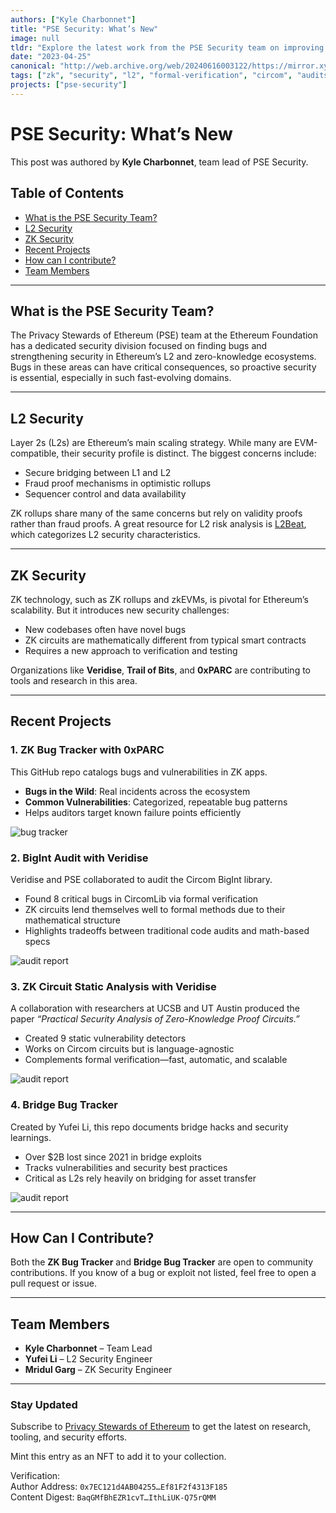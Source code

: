 ```yaml
---
authors: ["Kyle Charbonnet"]
title: "PSE Security: What’s New"
image: null
tldr: "Explore the latest work from the PSE Security team on improving L2 and ZK security across Ethereum. Learn about tools like the ZK Bug Tracker, Bridge Bug Tracker, and advances in static analysis and formal verification."
date: "2023-04-25"
canonical: "http://web.archive.org/web/20240616003122/https://mirror.xyz/privacy-scaling-explorations.eth/BaqGMfBhEZR1cvTJlA9E3Xu5ZhD7IthLiUK-Q75rQMM"
tags: ["zk", "security", "l2", "formal-verification", "circom", "audits"]
projects: ["pse-security"]
---
```


# PSE Security: What’s New

This post was authored by **Kyle Charbonnet**, team lead of PSE Security.

## Table of Contents

- [What is the PSE Security Team?](#what-is-the-pse-security-team)
- [L2 Security](#l2-security)
- [ZK Security](#zk-security)
- [Recent Projects](#recent-projects)
- [How can I contribute?](#how-can-i-contribute)
- [Team Members](#team-members)

---

## What is the PSE Security Team?

The Privacy Stewards of Ethereum (PSE) team at the Ethereum Foundation has a dedicated security division focused on finding bugs and strengthening security in Ethereum’s L2 and zero-knowledge ecosystems. Bugs in these areas can have critical consequences, so proactive security is essential, especially in such fast-evolving domains.

---

## L2 Security

Layer 2s (L2s) are Ethereum’s main scaling strategy. While many are EVM-compatible, their security profile is distinct. The biggest concerns include:

- Secure bridging between L1 and L2
- Fraud proof mechanisms in optimistic rollups
- Sequencer control and data availability

ZK rollups share many of the same concerns but rely on validity proofs rather than fraud proofs. A great resource for L2 risk analysis is [L2Beat](https://l2beat.com), which categorizes L2 security characteristics.

---

## ZK Security

ZK technology, such as ZK rollups and zkEVMs, is pivotal for Ethereum’s scalability. But it introduces new security challenges:

- New codebases often have novel bugs
- ZK circuits are mathematically different from typical smart contracts
- Requires a new approach to verification and testing

Organizations like **Veridise**, **Trail of Bits**, and **0xPARC** are contributing to tools and research in this area.

---

## Recent Projects

### 1. ZK Bug Tracker with 0xPARC

This GitHub repo catalogs bugs and vulnerabilities in ZK apps.

- **Bugs in the Wild**: Real incidents across the ecosystem
- **Common Vulnerabilities**: Categorized, repeatable bug patterns
- Helps auditors target known failure points efficiently

![bug tracker](/articles/pse-security-what-is-new/1-bug-tracker.png)

### 2. BigInt Audit with Veridise

Veridise and PSE collaborated to audit the Circom BigInt library.

- Found 8 critical bugs in CircomLib via formal verification
- ZK circuits lend themselves well to formal methods due to their mathematical structure
- Highlights tradeoffs between traditional code audits and math-based specs

![audit report](/articles/pse-security-what-is-new/audit-report.png)

### 3. ZK Circuit Static Analysis with Veridise

A collaboration with researchers at UCSB and UT Austin produced the paper _“Practical Security Analysis of Zero-Knowledge Proof Circuits.”_

- Created 9 static vulnerability detectors
- Works on Circom circuits but is language-agnostic
- Complements formal verification—fast, automatic, and scalable

![audit report](/articles/pse-security-what-is-new/security-analysis.png)

### 4. Bridge Bug Tracker

Created by Yufei Li, this repo documents bridge hacks and security learnings.

- Over $2B lost since 2021 in bridge exploits
- Tracks vulnerabilities and security best practices
- Critical as L2s rely heavily on bridging for asset transfer

![audit report](/articles/pse-security-what-is-new/hack-tracker.png)

---

## How Can I Contribute?

Both the **ZK Bug Tracker** and **Bridge Bug Tracker** are open to community contributions. If you know of a bug or exploit not listed, feel free to open a pull request or issue.

---

## Team Members

- **Kyle Charbonnet** – Team Lead
- **Yufei Li** – L2 Security Engineer
- **Mridul Garg** – ZK Security Engineer

---

### Stay Updated

Subscribe to [Privacy Stewards of Ethereum](https://pse.dev) to get the latest on research, tooling, and security efforts.

Mint this entry as an NFT to add it to your collection.

Verification:  
Author Address: `0x7EC121d4AB04255…Ef81F2f4313F185`  
Content Digest: `BaqGMfBhEZR1cvT…IthLiUK-Q75rQMM`

